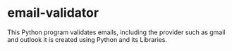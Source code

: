 # email-validator
This Python program validates emails, including the provider such as gmail and outlook it is created using Python and its Libraries.
